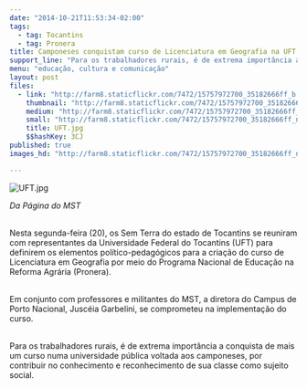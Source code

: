 ```yaml
---
date: "2014-10-21T11:53:34-02:00"
tags:
  - tag: Tocantins
  - tag: Pronera
title: Camponeses conquistam curso de Licenciatura em Geografia na UFT
support_line: "Para os trabalhadores rurais, é de extrema importância a conquista de mais um curso numa universidade pública voltada aos camponeses."
menu: "educação, cultura e comunicação"
layout: post
files:
  - link: "http://farm8.staticflickr.com/7472/15757972700_35182666ff_b.jpg"
    thumbnail: "http://farm8.staticflickr.com/7472/15757972700_35182666ff_t.jpg"
    medium: "http://farm8.staticflickr.com/7472/15757972700_35182666ff_z.jpg"
    small: "http://farm8.staticflickr.com/7472/15757972700_35182666ff_n.jpg"
    title: UFT.jpg
    $$hashKey: 3CJ
published: true
images_hd: "http://farm8.staticflickr.com/7472/15757972700_35182666ff_n.jpg"

---
```

<p><img alt="UFT.jpg" src="http://farm8.staticflickr.com/7472/15757972700_35182666ff_b.jpg" /></p>

<p><em>Da P&aacute;gina do MST</em></p>

<p><br />
Nesta segunda-feira (20), os Sem Terra do estado de Tocantins se reuniram com representantes da Universidade Federal do Tocantins (UFT) para definirem os elementos pol&iacute;tico-pedag&oacute;gicos para a cria&ccedil;&atilde;o do curso de Licenciatura em Geografia por meio do Programa Nacional de Educa&ccedil;&atilde;o na Reforma Agr&aacute;ria (Pronera).&nbsp;</p>

<p><br />
Em conjunto com professores e militantes do MST, a diretora do Campus de Porto Nacional, Jusc&eacute;ia Garbelini, se comprometeu na implementa&ccedil;&atilde;o do curso.</p>

<p><br />
Para os trabalhadores rurais, &eacute; de extrema import&acirc;ncia a conquista de mais um curso numa universidade p&uacute;blica voltada aos camponeses, por contribuir no conhecimento e reconhecimento de sua classe como sujeito social.</p>
